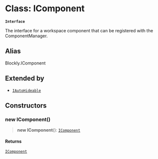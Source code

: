 # Class: IComponent

**`Interface`**

The interface for a workspace component that can be registered with the
ComponentManager.

## Alias

Blockly.IComponent

## Extended by

- [`IAutoHideable`](../interfaces/IAutoHideable.md)

## Constructors

### new IComponent()

> **new IComponent**(): [`IComponent`](IComponent.md)

#### Returns

[`IComponent`](IComponent.md)
